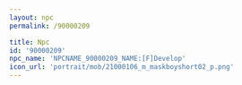 ```yaml
---
layout: npc
permalink: /90000209

title: Npc
id: '90000209'
npc_name: 'NPCNAME_90000209_NAME:[F]Develop'
icon_url: 'portrait/mob/21000106_m_maskboyshort02_p.png'
---
```

